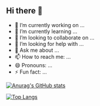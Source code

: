 ## Hi there 👋

- 🔭 I’m currently working on ...
- 🌱 I’m currently learning ...
- 👯 I’m looking to collaborate on ...
- 🤔 I’m looking for help with ...
- 💬 Ask me about ...
- 📫 How to reach me: ...
- 😄 Pronouns: ...
- ⚡ Fun fact: ...

[![Anurag's GitHub stats](https://github-readme-stats.vercel.app/api?username=pedromerlini0101&show_icons=true&theme=dracula&card_width=500px)](https://github.com/pedromerlini0101/github-readme-stats)

[![Top Langs](https://github-readme-stats.vercel.app/api/top-langs/?username=pedromerlini0101&show_icons=true&theme=dracula&card_width=500px&layout=compact)](https://github.com/pedromerlini0101/github-readme-stats)
